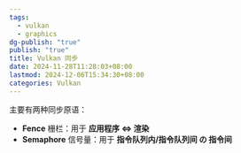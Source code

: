 ```yaml
---
tags:
  - vulkan
  - graphics
dg-publish: "true"
publish: "true"
title: Vulkan 同步
date: 2024-11-28T11:28:03+08:00
lastmod: 2024-12-06T15:34:30+08:00
categories: Vulkan
---
```


主要有两种同步原语：
+ **Fence** 栅栏：用于 **应用程序 $\Leftrightarrow$  渲染**
+ **Semaphore** 信号量：用于 **指令队列内/指令队列间 の 指令间**
